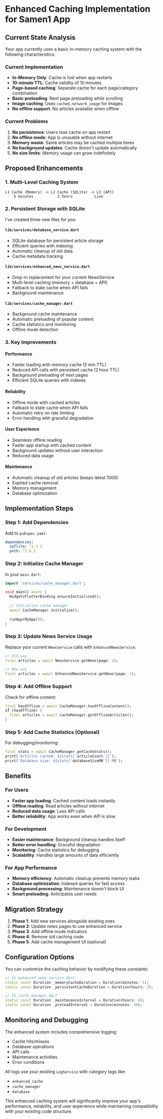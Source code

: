 # Enhanced Caching Implementation for Samen1 App

## Current State Analysis

Your app currently uses a basic in-memory caching system with the following characteristics:

### Current Implementation
- **In-Memory Only**: Cache is lost when app restarts
- **10-minute TTL**: Cache validity of 10 minutes
- **Page-based caching**: Separate cache for each page/category combination
- **Basic preloading**: Next page preloading while scrolling
- **Image caching**: Uses `cached_network_image` for images
- **No offline support**: No articles available when offline

### Current Problems
1. **No persistence**: Users lose cache on app restart
2. **No offline mode**: App is unusable without internet
3. **Memory waste**: Same articles may be cached multiple times
4. **No background updates**: Cache doesn't update automatically
5. **No size limits**: Memory usage can grow indefinitely

## Proposed Enhancements

### 1. Multi-Level Caching System

```
L1 Cache (Memory) -> L2 Cache (SQLite) -> L3 (API)
    5 minutes           2 hours          Live
```

### 2. Persistent Storage with SQLite

I've created three new files for you:

#### `lib/services/database_service.dart`
- SQLite database for persistent article storage
- Efficient queries with indexing
- Automatic cleanup of old data
- Cache metadata tracking

#### `lib/services/enhanced_news_service.dart`
- Drop-in replacement for your current NewsService
- Multi-level caching (memory + database + API)
- Fallback to stale cache when API fails
- Background maintenance

#### `lib/services/cache_manager.dart`
- Background cache maintenance
- Automatic preloading of popular content
- Cache statistics and monitoring
- Offline mode detection

### 3. Key Improvements

#### **Performance**
- Faster loading with memory cache (5 min TTL)
- Reduced API calls with persistent cache (2 hour TTL)
- Background preloading of next pages
- Efficient SQLite queries with indexes

#### **Reliability**
- Offline mode with cached articles
- Fallback to stale cache when API fails
- Automatic retry on rate limiting
- Error handling with graceful degradation

#### **User Experience**
- Seamless offline reading
- Faster app startup with cached content
- Background updates without user interaction
- Reduced data usage

#### **Maintenance**
- Automatic cleanup of old articles (keeps latest 1000)
- Expired cache removal
- Memory management
- Database optimization

## Implementation Steps

### Step 1: Add Dependencies
Add to `pubspec.yaml`:
```yaml
dependencies:
  sqflite: ^2.3.3
  path: ^1.8.3
```

### Step 2: Initialize Cache Manager
In your `main.dart`:
```dart
import 'services/cache_manager.dart';

void main() async {
  WidgetsFlutterBinding.ensureInitialized();
  
  // Initialize cache manager
  await CacheManager.initialize();
  
  runApp(MyApp());
}
```

### Step 3: Update News Service Usage
Replace your current `NewsService` calls with `EnhancedNewsService`:

```dart
// Old way
final articles = await NewsService.getNews(page: 1);

// New way
final articles = await EnhancedNewsService.getNews(page: 1);
```

### Step 4: Add Offline Support
Check for offline content:
```dart
final hasOffline = await CacheManager.hasOfflineContent();
if (hasOffline) {
  final articles = await CacheManager.getOfflineArticles();
}
```

### Step 5: Add Cache Statistics (Optional)
For debugging/monitoring:
```dart
final stats = await CacheManager.getCacheStats();
print('Articles cached: ${stats['articleCount']}');
print('Database size: ${stats['databaseSizeMB']} MB');
```

## Benefits

### For Users
- **Faster app loading**: Cached content loads instantly
- **Offline reading**: Read articles without internet
- **Reduced data usage**: Less API calls
- **Better reliability**: App works even when API is slow

### For Development
- **Easier maintenance**: Background cleanup handles itself
- **Better error handling**: Graceful degradation
- **Monitoring**: Cache statistics for debugging
- **Scalability**: Handles large amounts of data efficiently

### For App Performance
- **Memory efficiency**: Automatic cleanup prevents memory leaks
- **Database optimization**: Indexed queries for fast access
- **Background processing**: Maintenance doesn't block UI
- **Smart preloading**: Anticipates user needs

## Migration Strategy

1. **Phase 1**: Add new services alongside existing ones
2. **Phase 2**: Update news pages to use enhanced service
3. **Phase 3**: Add offline mode indicators
4. **Phase 4**: Remove old caching code
5. **Phase 5**: Add cache management UI (optional)

## Configuration Options

You can customize the caching behavior by modifying these constants:

```dart
// In enhanced_news_service.dart
static const Duration _memoryCacheDuration = Duration(minutes: 5);
static const Duration _persistentCacheDuration = Duration(hours: 2);

// In cache_manager.dart
static const Duration _maintenanceInterval = Duration(hours: 6);
static const Duration _preloadInterval = Duration(minutes: 30);
```

## Monitoring and Debugging

The enhanced system includes comprehensive logging:
- Cache hits/misses
- Database operations
- API calls
- Maintenance activities
- Error conditions

All logs use your existing `LogService` with category tags like:
- `enhanced_cache`
- `cache_manager`
- `database`

This enhanced caching system will significantly improve your app's performance, reliability, and user experience while maintaining compatibility with your existing code structure.
